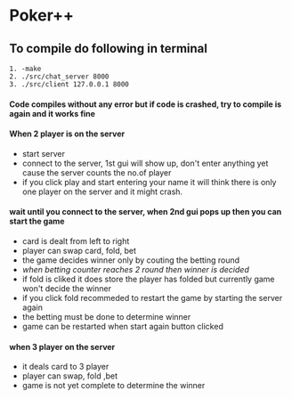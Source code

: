 # Poker++

## To compile do following in terminal

```
1. -make
2. ./src/chat_server 8000
3. ./src/client 127.0.0.1 8000
```

#### Code compiles without any error but if code is crashed, try to compile is again and it works fine

#### When 2 player is on the server
- start server
- connect to the server, 1st gui will show up, don't enter anything yet cause the server counts the no.of player
- if you click play and start entering your name it will think there is only one player on the server and it might crash.

#### wait until you connect to the server, when 2nd gui pops up then you can start the game
- card is dealt from left to right
- player can swap card, fold, bet
- the game decides winner only by couting the betting round
- *when betting counter reaches 2 round then winner is decided*
- if fold is cliked it does store the player has folded but currently game won't decide the winner
- if you click fold recommeded to restart the game by starting the server again
- the betting must be done to determine winner
- game can be restarted when start again button clicked

#### when 3 player on the server
- it deals card to 3 player 
- player can swap, fold ,bet
- game is not yet complete to determine the winner

